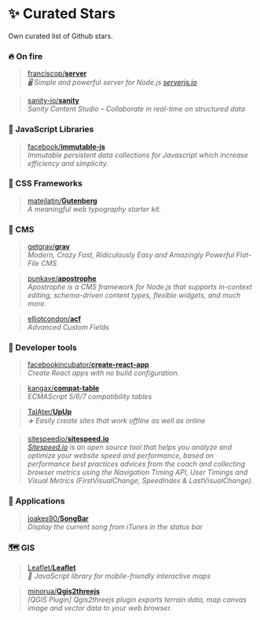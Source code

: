# ✨ Curated Stars

Own curated list of Github stars.

### 🔥 On fire

> [franciscop/**server**](https://github.com/franciscop/server)<br>
> *🖥 Simple and powerful server for Node.js [serverjs.io](serverjs.io)*

> [sanity-io/**sanity**](https://github.com/sanity-io/sanity)<br>
> *Sanity Content Studio – Collaborate in real-time on structured data*

### 💛 JavaScript Libraries

> [facebook/**immutable-js**](https://github.com/facebook/immutable-js)<br>
> *Immutable persistent data collections for Javascript which increase efficiency and simplicity.*

### 💄 CSS Frameworks

> [matejlatin/**Gutenberg**](https://github.com/matejlatin/Gutenberg)<br>
> *A meaningful web typography starter kit.*

### 📝 CMS

> [getgrav/**grav**](https://github.com/getgrav/grav)<br>
> *Modern, Crazy Fast, Ridiculously Easy and Amazingly Powerful Flat-File CMS*

> [punkave/**apostrophe**](https://github.com/punkave/apostrophe)<br>
> *Apostrophe is a CMS framework for Node.js that supports in-context editing, schema-driven content types, flexible widgets, and much more.*

> [elliotcondon/**acf**](https://github.com/elliotcondon/acf)<br>
> *Advanced Custom Fields*

### 🔧 Developer tools

> [facebookincubator/**create-react-app**](https://github.com/facebookincubator/create-react-app)<br>
> *Create React apps with no build configuration.*

> [kangax/**compat-table**](https://github.com/kangax/compat-table)<br>
> *ECMAScript 5/6/7 compatibility tables*

> [TalAter/**UpUp**](https://github.com/TalAter/UpUp)<br>
> *✈️ Easily create sites that work offline as well as online*

> [sitespeedio/**sitespeed.io**](https://github.com/sitespeedio/sitespeed.io)<br>
> *[Sitespeed.io](https://www.sitespeed.io/) is an open source tool that helps you analyze and optimize your website speed and performance, based on performance best practices advices from the coach and collecting browser metrics using the Navigation Timing API, User Timings and Visual Metrics (FirstVisualChange, SpeedIndex & LastVisualChange).*

### 📱 Applications

> [joakes90/**SongBar**](https://github.com/joakes90/SongBar)<br>
> *Display the current song from iTunes in the status bar*

### 🗺 GIS

> [Leaflet/**Leaflet**](https://github.com/Leaflet/Leaflet)<br>
> *🍃 JavaScript library for mobile-friendly interactive maps*

> [minorua/**Qgis2threejs**](https://github.com/minorua/Qgis2threejs)<br>
> *[QGIS Plugin] Qgis2threejs plugin exports terrain data, map canvas image and vector data to your web browser.*



